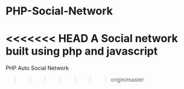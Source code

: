 # PHP-Social-Network
<<<<<<< HEAD
A Social network built using php and javascript
=======
PHP Auto Social Network
>>>>>>> origin/master
